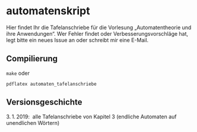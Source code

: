 # automatenskript
Hier findet Ihr die Tafelanschriebe für die Vorlesung „Automatentheorie und ihre Anwendungen“. Wer Fehler findet oder Verbesserungsvorschläge hat, legt bitte ein neues Issue an oder schreibt mir eine E-Mail.

## Compilierung

<code>make</code> oder

<code>pdflatex automaten_tafelanschriebe</code>

## Versionsgeschichte

3.&thinsp;1.&thinsp;2019:&nbsp;  alle Tafelanschriebe von Kapitel 3 (endliche Automaten auf unendlichen Wörtern)
